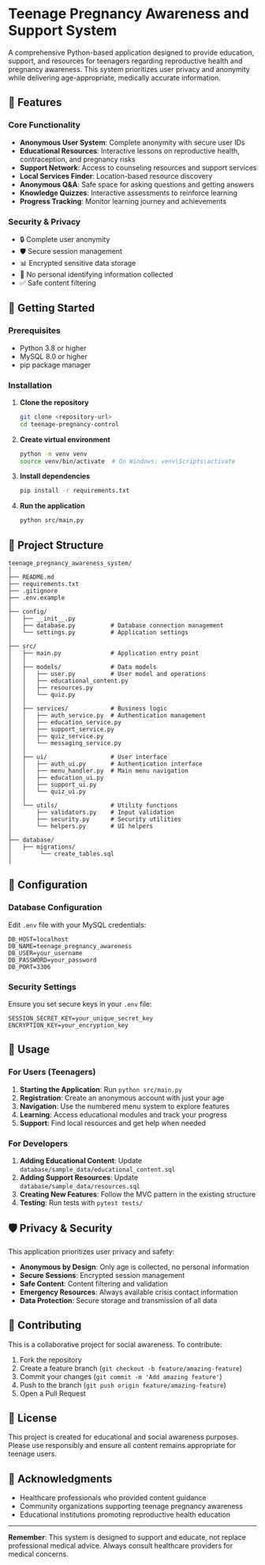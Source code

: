 # Teenage Pregnancy Awareness and Support System

A comprehensive Python-based application designed to provide education, support, and resources for teenagers regarding reproductive health and pregnancy awareness. This system prioritizes user privacy and anonymity while delivering age-appropriate, medically accurate information.

## 🌟 Features

### Core Functionality
- **Anonymous User System**: Complete anonymity with secure user IDs
- **Educational Resources**: Interactive lessons on reproductive health, contraception, and pregnancy risks
- **Support Network**: Access to counseling resources and support services
- **Local Services Finder**: Location-based resource discovery
- **Anonymous Q&A**: Safe space for asking questions and getting answers
- **Knowledge Quizzes**: Interactive assessments to reinforce learning
- **Progress Tracking**: Monitor learning journey and achievements

### Security & Privacy
- 🔒 Complete user anonymity
- 🛡️ Secure session management
- 📊 Encrypted sensitive data storage
- 🚫 No personal identifying information collected
- ✅ Safe content filtering

## 🚀 Getting Started

### Prerequisites
- Python 3.8 or higher
- MySQL 8.0 or higher
- pip package manager

### Installation

1. **Clone the repository**
   ```bash
   git clone <repository-url>
   cd teenage-pregnancy-control
   ```

2. **Create virtual environment**
   ```bash
   python -m venv venv
   source venv/bin/activate  # On Windows: venv\Scripts\activate
   ```

3. **Install dependencies**
   ```bash
   pip install -r requirements.txt
   ```

4. **Run the application**
   ```bash
   python src/main.py
   ```

## 📂 Project Structure

```
teenage_pregnancy_awareness_system/
│
├── README.md
├── requirements.txt
├── .gitignore
├── .env.example
│
├── config/
│   ├── __init__.py
│   ├── database.py          # Database connection management
│   └── settings.py          # Application settings
│
├── src/
│   ├── main.py              # Application entry point
│   │
│   ├── models/              # Data models
│   │   ├── user.py          # User model and operations
│   │   ├── educational_content.py
│   │   ├── resources.py
│   │   └── quiz.py
│   │
│   ├── services/            # Business logic
│   │   ├── auth_service.py  # Authentication management
│   │   ├── education_service.py
│   │   ├── support_service.py
│   │   ├── quiz_service.py
│   │   └── messaging_service.py
│   │
│   ├── ui/                  # User interface
│   │   ├── auth_ui.py       # Authentication interface
│   │   ├── menu_handler.py  # Main menu navigation
│   │   ├── education_ui.py
│   │   ├── support_ui.py
│   │   └── quiz_ui.py
│   │
│   └── utils/               # Utility functions
│       ├── validators.py    # Input validation
│       ├── security.py      # Security utilities
│       └── helpers.py       # UI helpers
│
├── database/
│   ├── migrations/
│        └── create_tables.sql
│  

```

## 🔧 Configuration

### Database Configuration
Edit `.env` file with your MySQL credentials:
```
DB_HOST=localhost
DB_NAME=teenage_pregnancy_awareness
DB_USER=your_username
DB_PASSWORD=your_password
DB_PORT=3306
```

### Security Settings
Ensure you set secure keys in your `.env` file:
```
SESSION_SECRET_KEY=your_unique_secret_key
ENCRYPTION_KEY=your_encryption_key
```

## 🎯 Usage

### For Users (Teenagers)
1. **Starting the Application**: Run `python src/main.py`
2. **Registration**: Create an anonymous account with just your age
3. **Navigation**: Use the numbered menu system to explore features
4. **Learning**: Access educational modules and track your progress
5. **Support**: Find local resources and get help when needed

### For Developers
1. **Adding Educational Content**: Update `database/sample_data/educational_content.sql`
2. **Adding Support Resources**: Update `database/sample_data/resources.sql`
3. **Creating New Features**: Follow the MVC pattern in the existing structure
4. **Testing**: Run tests with `pytest tests/`

## 🛡️ Privacy & Security

This application prioritizes user privacy and safety:

- **Anonymous by Design**: Only age is collected, no personal information
- **Secure Sessions**: Encrypted session management
- **Safe Content**: Content filtering and validation
- **Emergency Resources**: Always available crisis contact information
- **Data Protection**: Secure storage and transmission of all data


## 🤝 Contributing

This is a collaborative project for social awareness. To contribute:

1. Fork the repository
2. Create a feature branch (`git checkout -b feature/amazing-feature`)
3. Commit your changes (`git commit -m 'Add amazing feature'`)
4. Push to the branch (`git push origin feature/amazing-feature`)
5. Open a Pull Request


## 📄 License

This project is created for educational and social awareness purposes. Please use responsibly and ensure all content remains appropriate for teenage users.

## 🙏 Acknowledgments

- Healthcare professionals who provided content guidance
- Community organizations supporting teenage pregnancy awareness
- Educational institutions promoting reproductive health education

---

**Remember**: This system is designed to support and educate, not replace professional medical advice. Always consult healthcare providers for medical concerns.